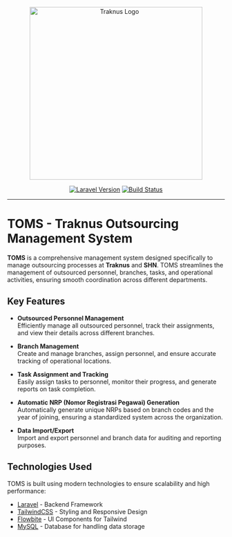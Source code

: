 <p align="center">
  <a href="#">
    <img src="/traknus-logo.png" width="400" alt="Traknus Logo">
  </a>
</p>

<p align="center">
  <a href="#"><img src="https://img.shields.io/badge/Laravel-11.x-red" alt="Laravel Version"></a>
  <a href="#"><img src="https://img.shields.io/badge/Build-Passing-brightgreen" alt="Build Status"></a>
</p>

---

# TOMS - Traknus Outsourcing Management System

**TOMS** is a comprehensive management system designed specifically to manage outsourcing processes at **Traknus** and **SHN**. TOMS streamlines the management of outsourced personnel, branches, tasks, and operational activities, ensuring smooth coordination across different departments.

## Key Features

- **Outsourced Personnel Management**  
  Efficiently manage all outsourced personnel, track their assignments, and view their details across different branches.

- **Branch Management**  
  Create and manage branches, assign personnel, and ensure accurate tracking of operational locations.

- **Task Assignment and Tracking**  
  Easily assign tasks to personnel, monitor their progress, and generate reports on task completion.

- **Automatic NRP (Nomor Registrasi Pegawai) Generation**  
  Automatically generate unique NRPs based on branch codes and the year of joining, ensuring a standardized system across the organization.

- **Data Import/Export**  
  Import and export personnel and branch data for auditing and reporting purposes.

## Technologies Used

TOMS is built using modern technologies to ensure scalability and high performance:

- [Laravel](https://laravel.com) - Backend Framework
- [TailwindCSS](https://tailwindcss.com) - Styling and Responsive Design
- [Flowbite](https://flowbite.com) - UI Components for Tailwind
- [MySQL](https://www.mysql.com/) - Database for handling data storage
